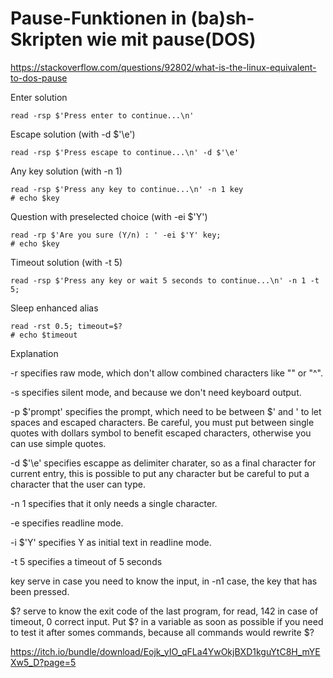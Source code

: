 # Pause-Funktionen in (ba)sh-Skripten wie mit pause(DOS)

https://stackoverflow.com/questions/92802/what-is-the-linux-equivalent-to-dos-pause


Enter solution

    read -rsp $'Press enter to continue...\n'

Escape solution (with -d $'\e')

    read -rsp $'Press escape to continue...\n' -d $'\e'

Any key solution (with -n 1)

    read -rsp $'Press any key to continue...\n' -n 1 key
    # echo $key

Question with preselected choice (with -ei $'Y')

    read -rp $'Are you sure (Y/n) : ' -ei $'Y' key;
    # echo $key

Timeout solution (with -t 5)

    read -rsp $'Press any key or wait 5 seconds to continue...\n' -n 1 -t 5;

Sleep enhanced alias

    read -rst 0.5; timeout=$?
    # echo $timeout

Explanation

-r specifies raw mode, which don't allow combined characters like "\" or "^".

-s specifies silent mode, and because we don't need keyboard output.

-p $'prompt' specifies the prompt, which need to be between $' and ' to let spaces and escaped characters. Be careful, you must put between single quotes with dollars symbol to benefit escaped characters, otherwise you can use simple quotes.

-d $'\e' specifies escappe as delimiter charater, so as a final character for current entry, this is possible to put any character but be careful to put a character that the user can type.

-n 1 specifies that it only needs a single character.

-e specifies readline mode.

-i $'Y' specifies Y as initial text in readline mode.

-t 5 specifies a timeout of 5 seconds

key serve in case you need to know the input, in -n1 case, the key that has been pressed.

$? serve to know the exit code of the last program, for read, 142 in case of timeout, 0 correct input. Put $? in a variable as soon as possible if you need to test it after somes commands, because all commands would rewrite $?


https://itch.io/bundle/download/Eojk_yIO_qFLa4YwOkjBXD1kguYtC8H_mYEXw5_D?page=5
